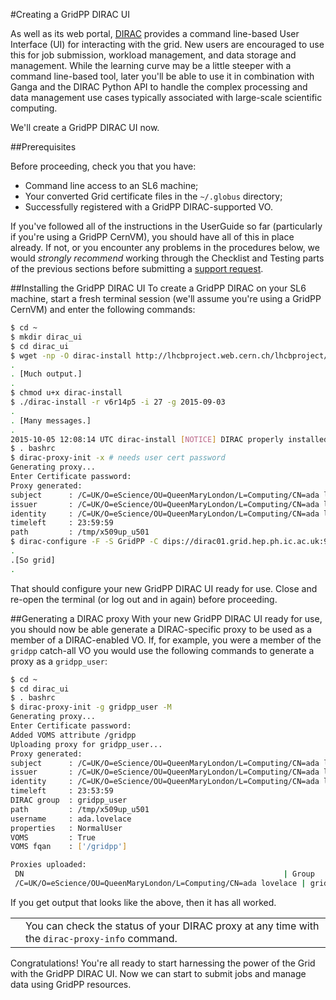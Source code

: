 #Creating a GridPP DIRAC UI

As well as its web portal,
[DIRAC](http://diracgrid.org)
provides a command line-based User Interface (UI)
for interacting with the grid.
New users are encouraged to use this for
job submission,
workload management,
and
data storage and management.
While the learning curve may be a little steeper
with a command line-based tool,
later you'll be able to use it in combination with
Ganga and the DIRAC Python API to handle the complex
processing and data management use cases
typically associated with large-scale scientific computing.

We'll create a GridPP DIRAC UI now.

##Prerequisites

Before proceeding, check you that you have:

* Command line access to an SL6 machine;
* Your converted Grid certificate files in the `~/.globus` directory;
* Successfully registered with a GridPP DIRAC-supported VO.

If you've followed all of the instructions in the UserGuide
so far (particularly if you're using a GridPP CernVM),
you should have all of this in place already.
If not, or you encounter any problems in the procedures below,
we would _strongly recommend_ working through the Checklist
and Testing parts of the previous sections
before submitting a
[support request](https://github.com/gridpp/user-guides/issues).

##Installing the GridPP DIRAC UI
To create a GridPP DIRAC on your SL6 machine,
start a fresh terminal session
(we'll assume you're using a GridPP CernVM)
and enter the following commands:
```bash
$ cd ~
$ mkdir dirac_ui
$ cd dirac_ui
$ wget -np -O dirac-install http://lhcbproject.web.cern.ch/lhcbproject/dist/Dirac_project/dirac-install
.
. [Much output.]
.
$ chmod u+x dirac-install
$ ./dirac-install -r v6r14p5 -i 27 -g 2015-09-03
.
. [Many messages.]
.
2015-10-05 12:08:14 UTC dirac-install [NOTICE] DIRAC properly installed
$ . bashrc 
$ dirac-proxy-init -x # needs user cert password
Generating proxy... 
Enter Certificate password:
Proxy generated: 
subject      : /C=UK/O=eScience/OU=QueenMaryLondon/L=Computing/CN=ada lovelace/CN=proxy
issuer       : /C=UK/O=eScience/OU=QueenMaryLondon/L=Computing/CN=ada lovelace
identity     : /C=UK/O=eScience/OU=QueenMaryLondon/L=Computing/CN=ada lovelace
timeleft     : 23:59:59
path         : /tmp/x509up_u501
$ dirac-configure -F -S GridPP -C dips://dirac01.grid.hep.ph.ic.ac.uk:9135/Configuration/Server -I
.
.[So grid]
.
```

That should configure your new GridPP DIRAC UI ready for use.
Close and re-open the terminal (or log out and in again)
before proceeding.

##Generating a DIRAC proxy
With your new GridPP DIRAC UI ready for use,
you should now be able generate a DIRAC-specific proxy
to be used as a member of a DIRAC-enabled VO.
If, for example, you were a member of the `gridpp` catch-all VO
you would use the following commands to generate a proxy as
a `gridpp_user`:

```bash
$ cd ~
$ cd dirac_ui
$ . bashrc
$ dirac-proxy-init -g gridpp_user -M
Generating proxy... 
Enter Certificate password:
Added VOMS attribute /gridpp 
Uploading proxy for gridpp_user... 
Proxy generated: 
subject      : /C=UK/O=eScience/OU=QueenMaryLondon/L=Computing/CN=ada lovelace/CN=proxy
issuer       : /C=UK/O=eScience/OU=QueenMaryLondon/L=Computing/CN=ada lovelace
identity     : /C=UK/O=eScience/OU=QueenMaryLondon/L=Computing/CN=ada lovelace
timeleft     : 23:53:59
DIRAC group  : gridpp_user
path         : /tmp/x509up_u501
username     : ada.lovelace
properties   : NormalUser
VOMS         : True
VOMS fqan    : ['/gridpp'] 

Proxies uploaded: 
 DN                                                          | Group       | Until (GMT) 
 /C=UK/O=eScience/OU=QueenMaryLondon/L=Computing/CN=ada lovelace | gridpp_user | 2016/03/24 14:40
```

If you get output that looks like the above, then it has all
worked.

<table>
<tr>
<td align='center'><i class="fa fa-lightbulb-o" style='font-size:3em'></i></td>
<td>
You can check the status of your DIRAC proxy at any time
with the <code>dirac-proxy-info</code> command.
</td>
</tr>
</table>

Congratulations! You're all ready to start harnessing the
power of the Grid with the GridPP DIRAC UI.
Now we can start to submit jobs and manage data
using GridPP resources.

